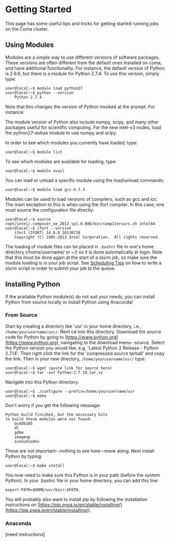 # Getting Started 

This page has some useful tips and tricks for getting started running jobs on the Coma cluster.


## Using Modules
 
Modules are a simple way to use different versions of software packages. These versions are often different from the default ones installed on coma, and have additional functionality. For instance, the default version of Python is 2.6.6, but there is a module for Python 2.7.4. To use this version, simply type:

```console
user@local:~$ module load python27
user@local:~$ python --version
    Python 2.7.4
```

Note that this changes the version of Python invoked at the prompt. For instance:

The module version of Python also include numpy, scipy, and many other packages useful for scientific computing. For the new intel-v3 nodes, load the python27-extras module to use numpy and scipy.

In order to see which modules you currently have loaded, type:

```console
user@local:~$ module list
``` 

To see which modules are available for loading, type:

```console
user@local:~$ module avail
```

You can load or unload a specific module using the load/unload commands:
 
```console
user@local:~$ module load gcc-4.7.3
```

Modules can be used to load versions of compilers, such as gcc and icc. The main exception to this is when using the ifort compiler. In this case, one must source the configuration file directly:

 
```console
user@local:~$ source /opt/intel/.composer_xe_2013_sp1.0.080/bin/compilervars.sh intel64
user@local:~$ ifort --version
    ifort (IFORT) 14.0.0 20130728
    Copyright (C) 1985-2013 Intel Corporation.  All rights reserved.
```
 
The loading of module files can be placed in `.bashrc` file in one's home directory (/home/username/ or ~/) so it is done automatically at login. Note that this must be done again at the start of a slurm job, so make sure the module loading is in your job script. See [Scheduling Tips]() on how to write a slurm script in order to submit your job to the queue.


## Installing Python

If the available Python module(s) do not suit your needs, you can install Python from source locally or install Python using Anaconda! 


### From Source

Start by creating a directory like 'usr' in your home directory, i.e., `/home/yourusername/usr/`.  Next cd into this directory.  Download the source code for Python by going to [https://www.python.org](https://www.python.org), navigating to the download menu--source.  Select the Python version you would like, e.g. 'Latest Python 2 Release - Python 2.7.14'.  Then right click the link for the 'compressed source tarball' and copy the link.  Then in your new directory, `/home/yourusername/usr/` type:

 
```console
user@local:~$ wget (paste link for source here)
user@local:~$ tar -xvf Python-2.7.14.tar.xz 
``` 

Navigate into this Python directory.   

```console
user@local:~$ ./configure --prefix=/home/yourusername/usr
user@local:~$ make 
```

Don't worry if you get the following message:

```console
Python build finished, but the necessary bits
to build these modules were not found:
    bsddb185 
    dl
    gdbm            
    imageop
    sunaudiodev 
```

These are not important--nothing to see here--move along. Next install Python by typing:

 
```console
user@local:~$ make install
```

You now need to make sure this Python is in your path (before the system Python). In your .bashrc file in your home directory, you can add this line:


```
export PATH=$HOME/usr/bin/:$PATH.
```
 
You will probably also want to install pip by following the installation instructions on [https://pip.pypa.io/en/stable/installing/](https://pip.pypa.io/en/stable/installing/).


### Anaconda

[need instructions]
 